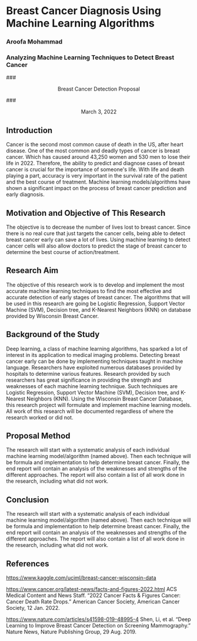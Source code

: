 # Breast Cancer Diagnosis Using Machine Learning Algorithms 
### <p align="center">
   ### Aroofa Mohammad
</p> 

### <p align="center">
  ### Analyzing Machine Learning Techniques to Detect Breast Cancer
</p> 
### <p align="center">
  Breast Cancer Detection Proposal
</p> 
### <p align="center">
  March 3, 2022  
</p> 

## Introduction
Cancer is the second most common cause of death in the US, after heart disease. One of the most common and deadly types of cancer is breast cancer. Which has caused around 43,250 women and 530 men to lose their life in 2022. Therefore, the ability to predict and diagnose cases of breast cancer is crucial for the importance of someone's life. With life and death playing a part, accuracy is very important in the survival rate of the patient and the best course of treatment. Machine learning models/algorithms have shown a significant impact on the process of breast cancer prediction and early diagnosis.

## Motivation and Objective of This Research
The objective is to decrease the number of lives lost to breast cancer. Since there is no real cure that just targets the cancer cells, being able to detect breast cancer early can save a lot of lives. Using machine learning to detect cancer cells will also allow doctors to predict the stage of breast cancer to determine the best course of action/treatment.

## Research Aim
The objective of this research work is to develop and implement the most accurate machine learning techniques to find the most effective and accurate detection of early stages of breast cancer. The algorithms that will be used in this research are going be Logistic Regression, Support Vector Machine (SVM), Decision tree, and K-Nearest Neighbors (KNN) on database provided by Wisconsin Breast Cancer.

## Background of the Study
Deep learning, a class of machine learning algorithms, has sparked a lot of interest in its application to medical imaging problems. Detecting breast cancer early can be done by implementing techniques taught in machine language. Researchers have exploited numerous databases provided by hospitals to determine various features. Research provided by such researchers has great significance in providing the strength and weaknesses of each machine learning technique. Such techniques are Logistic Regression, Support Vector Machine (SVM), Decision tree, and K-Nearest Neighbors (KNN). Using the Wisconsin Breast Cancer Database, this research project will formulate and implement machine learning models. All work of this research will be documented regardless of where the research worked or did not.

## Proposal Method
The research will start with a systematic analysis of each individual machine learning model/algorithm (named above). Then each technique will be formula and implementation to help determine breast cancer. Finally, the end report will contain an analysis of the weaknesses and strengths of the different approaches. The report will also contain a list of all work done in the research, including what did not work. 

## Conclusion
The research will start with a systematic analysis of each individual machine learning model/algorithm (named above). Then each technique will be formula and implementation to help determine breast cancer. Finally, the end report will contain an analysis of the weaknesses and strengths of the different approaches. The report will also contain a list of all work done in the research, including what did not work. 

## References
https://www.kaggle.com/uciml/breast-cancer-wisconsin-data

https://www.cancer.org/latest-news/facts-and-figures-2022.html
ACS Medical Content and News Staff. “2022 Cancer Facts & Figures Cancer: Cancer Death Rate Drops.” American Cancer Society, American Cancer Society, 12 Jan. 2022.

https://www.nature.com/articles/s41598-019-48995-4
Shen, Li, et al. “Deep Learning to Improve Breast Cancer Detection on Screening Mammography.” Nature News, Nature Publishing Group, 29 Aug. 2019.


